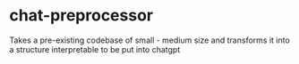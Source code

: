# chat-preprocessor
 Takes a pre-existing codebase of small - medium size and transforms it into a structure interpretable to be put into chatgpt
